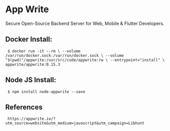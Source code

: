 App Write
=====

Secure Open-Source Backend Server for Web, Mobile & Flutter Developers.

Docker Install:
--------------

     $ docker run -it --rm \ --volume /var/run/docker.sock:/var/run/docker.sock \ --volume "$(pwd)"/appwrite:/usr/src/code/appwrite:rw \ --entrypoint="install" \ appwrite/appwrite:0.15.3

Node JS Install:
----------------

     $ npm install node-appwrite --save


References
----------

     https://appwrite.io/?utm_source=website&utm_medium=javascript&utm_campaign=Libhunt